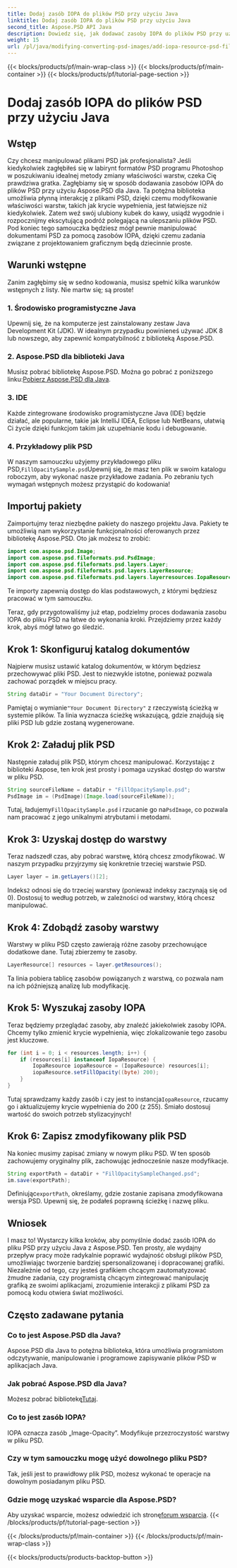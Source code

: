 ```yaml
---
title: Dodaj zasób IOPA do plików PSD przy użyciu Java
linktitle: Dodaj zasób IOPA do plików PSD przy użyciu Java
second_title: Aspose.PSD API Java
description: Dowiedz się, jak dodawać zasoby IOPA do plików PSD przy użyciu Aspose.PSD dla Java, korzystając z tego obszernego przewodnika. Proste kroki do skutecznej manipulacji grafiką.
weight: 15
url: /pl/java/modifying-converting-psd-images/add-iopa-resource-psd-files/
---
```


{{< blocks/products/pf/main-wrap-class >}}
{{< blocks/products/pf/main-container >}}
{{< blocks/products/pf/tutorial-page-section >}}

# Dodaj zasób IOPA do plików PSD przy użyciu Java

## Wstęp
Czy chcesz manipulować plikami PSD jak profesjonalista? Jeśli kiedykolwiek zagłębiłeś się w labirynt formatów PSD programu Photoshop w poszukiwaniu idealnej metody zmiany właściwości warstw, czeka Cię prawdziwa gratka. Zagłębiamy się w sposób dodawania zasobów IOPA do plików PSD przy użyciu Aspose.PSD dla Java. Ta potężna biblioteka umożliwia płynną interakcję z plikami PSD, dzięki czemu modyfikowanie właściwości warstw, takich jak krycie wypełnienia, jest łatwiejsze niż kiedykolwiek.
Zatem weź swój ulubiony kubek do kawy, usiądź wygodnie i rozpocznijmy ekscytującą podróż polegającą na ulepszaniu plików PSD. Pod koniec tego samouczka będziesz mógł pewnie manipulować dokumentami PSD za pomocą zasobów IOPA, dzięki czemu zadania związane z projektowaniem graficznym będą dziecinnie proste.
## Warunki wstępne
Zanim zagłębimy się w sedno kodowania, musisz spełnić kilka warunków wstępnych z listy. Nie martw się; są proste!
### 1. Środowisko programistyczne Java
Upewnij się, że na komputerze jest zainstalowany zestaw Java Development Kit (JDK). W idealnym przypadku powinieneś używać JDK 8 lub nowszego, aby zapewnić kompatybilność z biblioteką Aspose.PSD. 
### 2. Aspose.PSD dla biblioteki Java
 Musisz pobrać bibliotekę Aspose.PSD. Można go pobrać z poniższego linku:[Pobierz Aspose.PSD dla Java](https://releases.aspose.com/psd/java/).
### 3. IDE
Każde zintegrowane środowisko programistyczne Java (IDE) będzie działać, ale popularne, takie jak IntelliJ IDEA, Eclipse lub NetBeans, ułatwią Ci życie dzięki funkcjom takim jak uzupełnianie kodu i debugowanie.
### 4. Przykładowy plik PSD
 W naszym samouczku użyjemy przykładowego pliku PSD,`FillOpacitySample.psd`Upewnij się, że masz ten plik w swoim katalogu roboczym, aby wykonać nasze przykładowe zadania.
Po zebraniu tych wymagań wstępnych możesz przystąpić do kodowania!
## Importuj pakiety
Zaimportujmy teraz niezbędne pakiety do naszego projektu Java. Pakiety te umożliwią nam wykorzystanie funkcjonalności oferowanych przez bibliotekę Aspose.PSD.
Oto jak możesz to zrobić:
```java
import com.aspose.psd.Image;
import com.aspose.psd.fileformats.psd.PsdImage;
import com.aspose.psd.fileformats.psd.layers.Layer;
import com.aspose.psd.fileformats.psd.layers.LayerResource;
import com.aspose.psd.fileformats.psd.layers.layerresources.IopaResource;
```
Te importy zapewnią dostęp do klas podstawowych, z którymi będziesz pracować w tym samouczku. 

Teraz, gdy przygotowaliśmy już etap, podzielmy proces dodawania zasobu IOPA do pliku PSD na łatwe do wykonania kroki. Przejdziemy przez każdy krok, abyś mógł łatwo go śledzić.
## Krok 1: Skonfiguruj katalog dokumentów
Najpierw musisz ustawić katalog dokumentów, w którym będziesz przechowywać pliki PSD. Jest to niezwykle istotne, ponieważ pozwala zachować porządek w miejscu pracy.
```java
String dataDir = "Your Document Directory";
```
 Pamiętaj o wymianie`"Your Document Directory"` z rzeczywistą ścieżką w systemie plików. Ta linia wyznacza ścieżkę wskazującą, gdzie znajdują się pliki PSD lub gdzie zostaną wygenerowane.
## Krok 2: Załaduj plik PSD 
Następnie załaduj plik PSD, którym chcesz manipulować. Korzystając z biblioteki Aspose, ten krok jest prosty i pomaga uzyskać dostęp do warstw w pliku PSD.
```java
String sourceFileName = dataDir + "FillOpacitySample.psd";
PsdImage im = (PsdImage)(Image.load(sourceFileName));
```
 Tutaj, ładujemy`FillOpacitySample.psd` i rzucanie go na`PsdImage`, co pozwala nam pracować z jego unikalnymi atrybutami i metodami. 
## Krok 3: Uzyskaj dostęp do warstwy 
Teraz nadszedł czas, aby pobrać warstwę, którą chcesz zmodyfikować. W naszym przypadku przyjrzymy się konkretnie trzeciej warstwie PSD.
```java
Layer layer = im.getLayers()[2];
```
 Indeks`2` odnosi się do trzeciej warstwy (ponieważ indeksy zaczynają się od 0). Dostosuj to według potrzeb, w zależności od warstwy, którą chcesz manipulować.
## Krok 4: Zdobądź zasoby warstwy 
Warstwy w pliku PSD często zawierają różne zasoby przechowujące dodatkowe dane. Tutaj zbierzemy te zasoby.
```java
LayerResource[] resources = layer.getResources();
```
Ta linia pobiera tablicę zasobów powiązanych z warstwą, co pozwala nam na ich późniejszą analizę lub modyfikację.
## Krok 5: Wyszukaj zasoby IOPA 
Teraz będziemy przeglądać zasoby, aby znaleźć jakiekolwiek zasoby IOPA. Chcemy tylko zmienić krycie wypełnienia, więc zlokalizowanie tego zasobu jest kluczowe.
```java
for (int i = 0; i < resources.length; i++) {
    if (resources[i] instanceof IopaResource) {
        IopaResource iopaResource = (IopaResource) resources[i];
        iopaResource.setFillOpacity((byte) 200);
    }
}
```
 Tutaj sprawdzamy każdy zasób i czy jest to instancja`IopaResource`, rzucamy go i aktualizujemy krycie wypełnienia do 200 (z 255). Śmiało dostosuj wartość do swoich potrzeb stylizacyjnych!
## Krok 6: Zapisz zmodyfikowany plik PSD
Na koniec musimy zapisać zmiany w nowym pliku PSD. W ten sposób zachowujemy oryginalny plik, zachowując jednocześnie nasze modyfikacje.
```java
String exportPath = dataDir + "FillOpacitySampleChanged.psd";
im.save(exportPath);
```
 Definiując`exportPath`, określamy, gdzie zostanie zapisana zmodyfikowana wersja PSD. Upewnij się, że podałeś poprawną ścieżkę i nazwę pliku.
## Wniosek
I masz to! Wystarczy kilka kroków, aby pomyślnie dodać zasób IOPA do pliku PSD przy użyciu Java z Aspose.PSD. Ten prosty, ale wydajny przepływ pracy może radykalnie poprawić wydajność obsługi plików PSD, umożliwiając tworzenie bardziej spersonalizowanej i dopracowanej grafiki.
Niezależnie od tego, czy jesteś grafikiem chcącym zautomatyzować żmudne zadania, czy programistą chcącym zintegrować manipulację grafiką ze swoimi aplikacjami, zrozumienie interakcji z plikami PSD za pomocą kodu otwiera świat możliwości.
## Często zadawane pytania
### Co to jest Aspose.PSD dla Java?  
Aspose.PSD dla Java to potężna biblioteka, która umożliwia programistom odczytywanie, manipulowanie i programowe zapisywanie plików PSD w aplikacjach Java.
### Jak pobrać Aspose.PSD dla Java?  
 Możesz pobrać bibliotekę[Tutaj](https://releases.aspose.com/psd/java/).
### Co to jest zasób IOPA?  
IOPA oznacza zasób „Image-Opacity”. Modyfikuje przezroczystość warstwy w pliku PSD.
### Czy w tym samouczku mogę użyć dowolnego pliku PSD?  
Tak, jeśli jest to prawidłowy plik PSD, możesz wykonać te operacje na dowolnym posiadanym pliku PSD.
### Gdzie mogę uzyskać wsparcie dla Aspose.PSD?  
 Aby uzyskać wsparcie, możesz odwiedzić ich stronę[forum wsparcia](https://forum.aspose.com/c/psd/34).
{{< /blocks/products/pf/tutorial-page-section >}}

{{< /blocks/products/pf/main-container >}}
{{< /blocks/products/pf/main-wrap-class >}}

{{< blocks/products/products-backtop-button >}}
